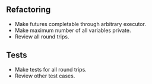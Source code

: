 ## Refactoring
* Make futures completable through arbitrary executor.
* Make maximum number of all variables private.
* Review all round trips.

## Tests
* Make tests for all round trips.
* Review other test cases.